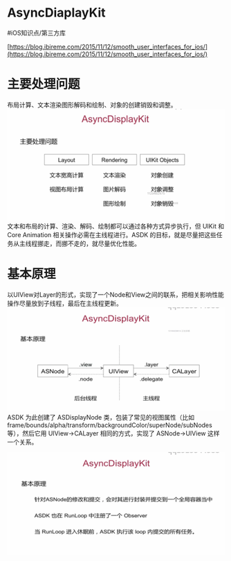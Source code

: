 # AsyncDiaplayKit
#iOS知识点/第三方库

 [https://blog.ibireme.com/2015/11/12/smooth_user_interfaces_for_ios/](https://blog.ibireme.com/2015/11/12/smooth_user_interfaces_for_ios/) 

# 主要处理问题
布局计算、文本渲染图形解码和绘制、对象的创建销毁和调整。
![](AsyncDiaplayKit/2288AAEF-9767-4C03-AEC0-AA4A951ACB29.png)
文本和布局的计算、渲染、解码、绘制都可以通过各种方式异步执行，但 UIKit 和 Core Animation 相关操作必需在主线程进行。ASDK 的目标，就是尽量把这些任务从主线程挪走，而挪不走的，就尽量优化性能。

# 基本原理
以UIView对Layer的形式，实现了一个Node和View之间的联系，把相关影响性能操作尽量放到子线程，最后在主线程更新。
![](AsyncDiaplayKit/E3F7852C-56B4-4327-A4DD-8DCCA8E8E77A.png)
ASDK 为此创建了 ASDisplayNode 类，包装了常见的视图属性（比如 frame/bounds/alpha/transform/backgroundColor/superNode/subNodes 等），然后它用 UIView->CALayer 相同的方式，实现了 ASNode->UIView 这样一个关系。

![](AsyncDiaplayKit/93DEC178-CF5D-4194-8A80-D7E5A767D2A6.png)



